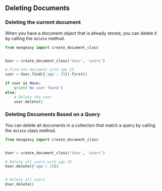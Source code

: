 ## Deleting Documents

### Deleting the current document
When you have a document object that is already stored, you can delete it by calling the `delete` method.

```python
from mongeasy import create_document_class


User = create_document_class('User', 'users')

# Find one document with age 25
user = User.find({'age': 25}).first()

if user is None:
    print('No user found')
else:
    # Delete the user
    user.delete()
```

### Deleting Documents Based on a Query
You can delete all documents in a collection that match a query by calling the `delete` class method.

```python
from mongeasy import create_document_class


User = create_document_class('User', 'users')

# Delete all users with age 25
User.delete({'age': 25})


# Delete all users
User.delete()
```

